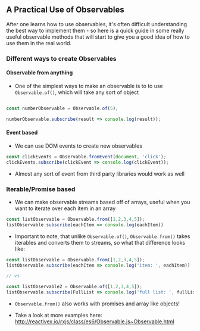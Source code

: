 ## A Practical Use of Observables

After one learns how to use observables, it's often difficult understanding the best way to implement them - so here is a quick guide in some really useful observable methods that will start to give you a good idea of how to use them in the real world.

### Different ways to create Observables

#### Observable from anything
- One of the simplest ways to make an observable is to to use `Observable.of()`, which will take any sort of object

```js

const numberObservable = Observable.of(5);

numberObservable.subscribe(result => console.log(result));

```
#### Event based
- We can use DOM events to create new observables

```js
const clickEvents = Observable.fromEvent(document, 'click');
clickEvents.subscribe(clickEvent => console.log(clickEvent));
```

- Almost any sort of event from third party libraries would work as well

### Iterable/Promise based
- We can make observable streams based off of arrays, useful when you want to iterate over each item in an array

```js
const listObservable = Observable.from([1,2,3,4,5]);
listObservable.subscribe(eachItem => console.log(eachItem))
```

- Important to note, that unlike `Observable.of()`, `Observable.from()` takes iterables and converts them to streams, so what that difference looks like: 

```js
const listObservable = Observable.from([1,2,3,4,5]);
listObservable.subscribe(eachItem => console.log('item: ', eachItem))

// vs

const listObservable2 = Observable.of([1,2,3,4,5]);
listObservable.subscribe(FullList => console.log('full list: ', fullList))
```

- `Observable.from()` also works with promises and array like objects!

- Take a look at more examples here: http://reactivex.io/rxjs/class/es6/Observable.js~Observable.html


